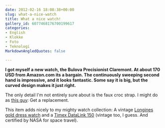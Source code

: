 ```yaml
---
date: 2012-02-16 18:08:38+00:00
slug: what-a-nice-watch
title: What a nice watch!
gallery_id: 6077468176700199617
categories:
- English
- Klokke
- Foto
- Teknologi
MarkdownAngledQuotes: false

---
```


**I got myself a new watch, the Bulova Precisionist Claremont. At about 170 USD from Amazon.com its a bargain. The continuously sweeping second hand is impressive, and it looks fantastic. Some say it is big, but the curved design makes it just right.**

The only detail I'm not entirely sure about is the faux croc strap. I might do as [this guy](http://forums.watchuseek.com/f9/bulova-precisionist-claremont-96b127-pictorial-471507.html): Get a replacement.

<!--more-->

This item adds nicely to my mighty watch collection: A vintage [Longines gold dress watch](http://www.collectorsweekly.com/stories/6165-longines-gold-watch?in=783-unsolved-mysteries) and a [Timex DataLink 150](http://en.wikipedia.org/wiki/Timex_Datalink) (vintage too, I guess. And certified by NASA for space travel).

